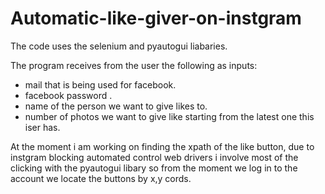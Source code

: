 # Automatic-like-giver-on-instgram
The code uses the selenium and pyautogui liabaries.

The program receives from the user the following as inputs:
- mail that is being used for facebook.
- facebook password .
- name of the person we want to give likes to.
- number of photos we want to give like starting from the latest one this iser has.

At the moment i am working on finding the xpath of the like button, due to instgram blocking automated control web drivers i involve most of the clicking with
the pyautogui libary so from the moment we log in to the account we locate the buttons by x,y cords. 

